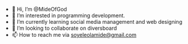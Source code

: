 - 👋 Hi, I’m @MideOfGod
- 👀 I’m interested in programming development.
- 🌱 I’m currently learning social media management and web designing
- 💞️ I’m looking to collaborate on diversboard
- 📫 How to reach me via soyeleolamide@gmail.com

<!---
MideOfGod/MideOfGod is a ✨ special ✨ repository because its `README.md` (this file) appears on your GitHub profile.
You can click the Preview link to take a look at your changes.
--->

